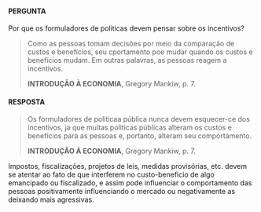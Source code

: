 #### PERGUNTA

Por que os formuladores de politicas devem pensar sobre os incentivos?
> Como as pessoas tomam decisões por meio da comparação de custos e benefícios, seu cportamento poe mudar quando os custos e benefícios mudam. Em outras palavras, as pessoas reagem a incentivos. 
>
> **INTRODUÇÃO À ECONOMIA**, Gregory Mankiw, p. 7. 

#### RESPOSTA 

> Os formuladores de politicaa pública nunca devem esquecer-ce dos incentivos, ja que muitas politicas públicas alteram os custos e benefícios para as pessoas e, portanto, alteram seu comportamento.
>
> **INTRODUÇÃO À ECONOMIA**, Gregory Mankiw, p. 7.

Impostos, fiscalizações, projetos de leis, medidas provisórias, etc. devem se atentar ao fato de que interferem no custo-beneficio de algo emancipado ou fiscalizado, e assim pode influenciar o comportamento das pessoas positivamente influenciando o mercado ou negativamente as deixando mais agressivas.
